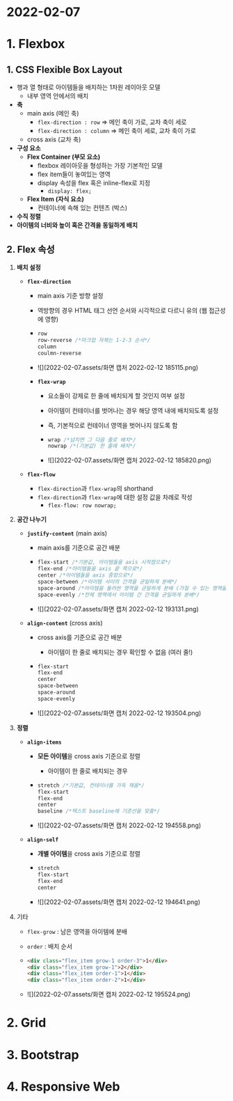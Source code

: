 # 2022-02-07

# 1. Flexbox

## 1. CSS Flexible Box Layout

- 행과 열 형태로 아이템들을 배치하는 1차원 레이아웃 모델
  - 내부 영역 안에서의 배치
- **축**
  - main axis (메인 축) 
    - `flex-direction : row` => 메인 축이 가로, 교차 축이 세로
    - `flex-direction : column` => 메인 축이 세로, 교차 축이 가로
  - cross axis (교차 축)
- **구성 요소**
  - **Flex Container (부모 요소)**
    - flexbox 레이아웃을 형성하는 가장 기본적인 모델
    - flex item들이 놓여있는 영역
    - display 속성을 flex 혹은 inline-flex로 지정
      - `display: flex;`
  - **Flex Item (자식 요소)**
    - 컨테이너에 속해 있는 컨텐츠 (박스)
- **수직 정렬**
- **아이템의 너비와 높이 혹은 간격을 동일하게 배치**



## 2. Flex 속성

1. **배치 설정**

   - **`flex-direction`** 

     - main axis 기준 방향 설정

     - 역방향의 경우 HTML 태그 선언 순서와 시각적으로 다르니 유의 (웹 접근성에 영향)

     - ```css
       row
       row-reverse /*마크업 자체는 1-2-3 순서*/
       column
       coulmn-reverse
       ```

     - ![](2022-02-07.assets/화면 캡처 2022-02-12 185115.png)

     - **`flex-wrap`**

       - 요소들이 강제로 한 줄에 배치되게 할 것인지 여부 설정

       - 아이템이 컨테이너를 벗어나는 경우 해당 영역 내에 배치되도록 설정

       - 즉, 기본적으로 컨테이너 영역을 벗어나지 않도록 함

       - ```css
         wrap /*넘치면 그 다음 줄로 배치*/
         nowrap /*(기본값) 한 줄에 배치*/
         ```

       - ![](2022-02-07.assets/화면 캡처 2022-02-12 185820.png)

   - **`flex-flow`**
     - `flex-direction`과 `flex-wrap`의 shorthand
     - `flex-direction`과 `flex-wrap`에 대한 설정 값을 차례로 작성
       - `flex-flow: row nowrap;`

2. **공간 나누기**

   - **`justify-content`** (main axis)

     - main axis를 기준으로 공간 배분

     - ```css
       flex-start /*기본값, 아이템들을 axis 시작점으로*/
       flex-end /*아이템들을 axis 끝 쪽으로*/
       center /*아이템들을 axis 중앙으로*/
       space-between /*아이템 사이의 간격을 균일하게 분배*/
       space-around /*아이템을 둘러싼 영역을 균일하게 분배 (가질 수 있는 영역을 반으로 나눠서 양쪽에)*/
       space-evenly /*전체 영역에서 아이템 간 간격을 균일하게 분배*/
       ```

     - ![](2022-02-07.assets/화면 캡처 2022-02-12 193131.png)

   - **`align-content`** (cross axis) 

     - cross axis를 기준으로 공간 배분

       - 아이템이 한 줄로 배치되는 경우 확인할 수 없음 (여러 줄!)

     - ```css
       flex-start
       flex-end
       center
       space-between
       space-around
       space-evenly
       ```

     - ![](2022-02-07.assets/화면 캡처 2022-02-12 193504.png)

3. **정렬**

   - **`align-items`** 

     - **모든 아이템**을 cross axis 기준으로 정렬

       - 아이템이 한 줄로 배치되는 경우

     - ```css
       stretch /*기본값, 컨테이너를 가득 채움*/
       flex-start
       flex-end
       center
       baseline /*텍스트 baseline에 기준선을 맞춤*/
       ```

     - ![](2022-02-07.assets/화면 캡처 2022-02-12 194558.png)

   - **`align-self`**

     - **개별 아이템**을 cross axis 기준으로 정렬

     - ```css
       stretch
       flex-start
       flex-end
       center
       ```

     - ![](2022-02-07.assets/화면 캡처 2022-02-12 194641.png)

 4. 기타

    - `flex-grow` : 남은 영역을 아이템에 분배

    - `order` : 배치 순서

    - ```html
      <div class="flex_item grow-1 order-3">1</div>
      <div class="flex_item grow-1">2</div>
      <div class="flex_item order-1">1</div>
      <div class="flex_item order-2">1</div>
      ```

    - ![](2022-02-07.assets/화면 캡처 2022-02-12 195524.png)

# 2. Grid

# 3. Bootstrap

# 4. Responsive Web




